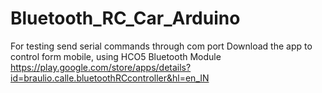 # Bluetooth_RC_Car_Arduino
For testing send serial commands through com port 
Download the app to control form mobile, using HCO5 Bluetooth Module
https://play.google.com/store/apps/details?id=braulio.calle.bluetoothRCcontroller&hl=en_IN

